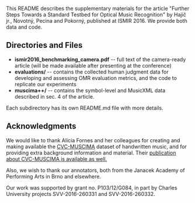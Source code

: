 This README describes the supplementary materials for the article
"Further Steps Towards a Standard Testbed for Optical Music Recognition"
by Hajič jr., Novotný, Pecina and Pokorný, published at ISMIR 2016.
We provide both data and code.

Directories and Files
---------------------

* **ismir2016_benchmarking_camera.pdf** -- full text of the camera-ready article
  (will be made available after presenting at the conference)
* **evaluations/** -- contains the collected human judgment data for developing
  and assessing OMR evaluation metrics, and the code to replicate our experiments
* **muscima++/** -- contains the symbol-level and MusicXML data described in sec. 4
  of the article.

Each subdirectory has its own README.md file with more details.


Acknowledgments
---------------

We would like to thank Alicia Fornes and her colleagues for creating
and making available the [CVC-MUSCIMA](http://www.cvc.uab.es/cvcmuscima/) 
dataset of handwritten music, and for providing extra background
information and material. Their [publication about CVC-MUSCIMA is available as well.](http://refbase.cvc.uab.es/files/FDG2012.pdf)

Also, we wish to thank our annotators, both from the Janacek Academy
of Performing Arts in Brno and elsewhere.

Our work was supported by grant no. P103/12/G084, in part by Charles University projects SVV-2016-260331 and SVV-2016-260332.

